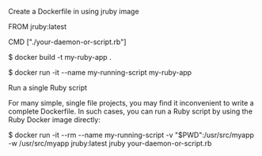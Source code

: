 Create a Dockerfile in using jruby image

FROM jruby:latest

CMD ["./your-daemon-or-script.rb"]

$ docker build -t my-ruby-app .

$ docker run -it --name my-running-script my-ruby-app

Run a single Ruby script

For many simple, single file projects, you may find it inconvenient to write a complete Dockerfile. In such cases, you can run a Ruby script by using the Ruby Docker image directly:

$ docker run -it --rm --name my-running-script -v "$PWD":/usr/src/myapp -w /usr/src/myapp jruby:latest jruby your-daemon-or-script.rb

